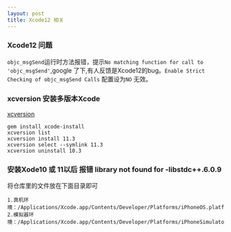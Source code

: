 ```yaml
---
layout: post
title: Xcode12 相关
---
```


###  Xcode12 问题

`objc_msgSend`运行时方法报错，提示`No matching function for call to 'objc_msgSend'`,google 了下,有人反馈是Xcode12的bug。`Enable Strict Checking of objc_msgSend Calls` 配置设为`NO` 无效。


### xcversion 安装多版本Xcode

[xcversion](https://www.donnywals.com/installing-multiple-xcode-versions-with-xcversion/)

```
gem install xcode-install
xcversion list
xcversion install 11.3
xcversion select --symlink 11.3
xcversion uninstall 10.3

```


### 安装Xode10 或 11以后 报错 library not found for -libstdc++.6.0.9

将仓库里的文件放在下面目录即可

```
1.真机环境：/Applications/Xcode.app/Contents/Developer/Platforms/iPhoneOS.platform/Developer/SDKs/iPhoneOS.sdk/usr/lib/
2.模拟器环境：/Applications/Xcode.app/Contents/Developer/Platforms/iPhoneSimulator.platform/Developer/SDKs/iPhoneSimulator.sdk/usr/lib/

```

